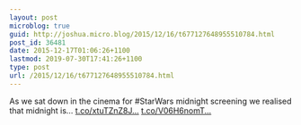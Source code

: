 ```yaml
---
layout: post
microblog: true
guid: http://joshua.micro.blog/2015/12/16/t677127648955510784.html
post_id: 36481
date: 2015-12-17T01:06:26+1100
lastmod: 2019-07-30T17:41:26+1100
type: post
url: /2015/12/16/t677127648955510784.html
---
```

As we sat down in the cinema for #StarWars midnight screening we realised that midnight is… [t.co/xtuTZnZ8J...](https://t.co/xtuTZnZ8J7) [t.co/V06H6nomT...](https://t.co/V06H6nomT5)

